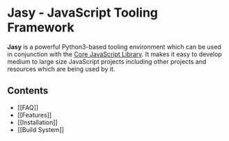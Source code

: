 Jasy - JavaScript Tooling Framework
===================================

**Jasy** is a powerful Python3-based tooling environment which can be used in conjunction with the [Core JavaScript Library](https://github.com/wpbasti/core). It makes it easy to develop medium to large size JavaScript projects including other projects and resources which are being used by it.

Contents
--------

* [[FAQ]]
* [[Features]]
* [[Installation]]
* [[Build System]]
